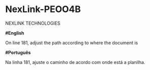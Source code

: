 # NexLink-PEOO4B


NEXLINK TECHNOLOGIES


**#English**

On line 181, adjust the path according to where the document is


**#Português**

Na linha 181, ajuste o caminho de acordo com onde está a planilha.
